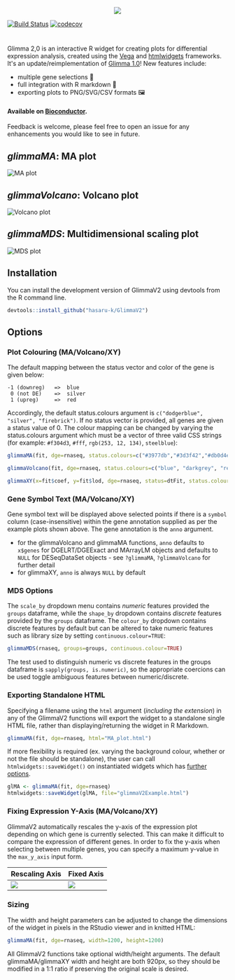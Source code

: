<p align="center">
  <img src="https://github.com/hasaru-k/GlimmaV2-docs/blob/master/documentation/glimma_des1.png">
</p>

[![Build Status](https://travis-ci.org/hasaru-k/GlimmaV2.svg?branch=master)](https://travis-ci.org/hasaru-k/GlimmaV2)
[![codecov](https://codecov.io/gh/hasaru-k/GlimmaV2/branch/master/graph/badge.svg)](https://codecov.io/gh/hasaru-k/GlimmaV2)
# 
Glimma 2,0 is an interactive R widget for creating plots for differential expression analysis, created using the [Vega](https://vega.github.io/vega/) and [htmlwidgets](https://www.htmlwidgets.org/) frameworks. It's an update/reimplementation of [Glimma 1.0](https://github.com/Shians/Glimma)! New features include:
- multiple gene selections 🧬
- full integration with R markdown 📓
- exporting plots to PNG/SVG/CSV formats 🖼

#### Available on [Bioconductor](https://bioconductor.org/packages/release/bioc/html/Glimma.html).

Feedback is welcome, please feel free to open an issue for any enhancements you would like to see in future.
## *glimmaMA*: MA plot
![MA plot](https://github.com/hasaru-k/GlimmaV2-docs/blob/master/documentation/maplot.gif "MA Plot")
## *glimmaVolcano*: Volcano plot
![Volcano plot](https://github.com/hasaru-k/GlimmaV2-docs/blob/master/documentation/volcano_plot.gif "Volcano Plot")
## *glimmaMDS*: Multidimensional scaling plot
![MDS plot](https://github.com/hasaru-k/GlimmaV2-docs/blob/master/documentation/MDS_numeric.gif "MDS Plot")
## Installation
You can install the development version of GlimmaV2 using devtools from the R command line.
```R
devtools::install_github("hasaru-k/GlimmaV2")
```
## Options
### Plot Colouring (MA/Volcano/XY)
The default mapping between the status vector and color of the gene is given below:
```
-1 (downreg)   =>  blue
 0 (not DE)    =>  silver
 1 (upreg)     =>  red
```
Accordingly, the default status.colours argument is ```c("dodgerblue", "silver", "firebrick")```. If no status vector is provided, all genes are given a status value of 0. The colour mapping can be changed by varying the status.colours argument which must be a vector of three valid CSS strings (for example: ```#f304d3```, ```#fff```, ```rgb(253, 12, 134)```, ```steelblue```):
```R
glimmaMA(fit, dge=rnaseq, status.colours=c("#3977db","#3d3f42","#db0d4e"))
```
```R
glimmaVolcano(fit, dge=rnaseq, status.colours=c("blue", "darkgrey", "red"))
```
```R
glimmaXY(x=fit$coef, y=fit$lod, dge=rnaseq, status=dtFit, status.colours=c("cyan", "grey", "hotpink"))
```
### Gene Symbol Text (MA/Volcano/XY)
Gene symbol text will be displayed above selected points if there is a ```symbol``` column (case-insensitive) within the gene annotation supplied as per the example plots shown above. The gene annotation is the ```anno``` argument. 

- for the glimmaVolcano and glimmaMA functions, ```anno``` defaults to ```x$genes``` for DGELRT/DGEExact and MArrayLM objects and defaults to ```NULL``` for DESeqDataSet objects - see ```?glimmaMA```, ```?glimmaVolcano``` for further detail
- for glimmaXY, ```anno``` is always ```NULL``` by default


### MDS Options
The ```scale_by``` dropdown menu contains *numeric* features provided the ```groups``` dataframe, while the ```shape_by``` dropdown contains *discrete* features provided by the ```groups``` dataframe. The ```colour_by``` dropdown contains discrete features by default but can be altered to take numeric features such as library size by setting ```continuous.colour=TRUE```:
```R
glimmaMDS(rnaseq, groups=groups, continuous.colour=TRUE)
```
The test used to distinguish numeric vs discrete features in the groups dataframe is ```sapply(groups, is.numeric)```, so the appropriate coercions can be used toggle ambiguous features between numeric/discrete.

### Exporting Standalone HTML

Specifying a filename using the ```html``` argument (*including the extension*) in any of the GlimmaV2 functions will export the widget to a standalone single HTML file, rather than displaying/returning the widget in R Markdown.

```R
glimmaMA(fit, dge=rnaseq, html="MA_plot.html")
```
If more flexibility is required (ex. varying the background colour, whether or not the file should be standalone), the user can call ```htmlwidgets::saveWidget()``` on instantiated widgets which has [further options](https://rdrr.io/cran/htmlwidgets/man/saveWidget.html).
```R
glMA <- glimmaMA(fit, dge=rnaseq)
htmlwidgets::saveWidget(glMA, file="glimmaV2Example.html")
```

### Fixing Expression Y-Axis (MA/Volcano/XY)

GlimmaV2 automatically rescales the y-axis of the expression plot depending on which gene is currently selected. This can make it difficult to compare the expression of different genes. In order to fix the y-axis when selecting between multiple genes, you can specify a maximum y-value in the ```max_y_axis``` input form.

| Rescaling Axis  | Fixed Axis |
| ------------- | ------------- |
| ![](https://github.com/hasaru-k/GlimmaV2-docs/blob/master/documentation/unfixed_axis.gif "")  | ![](https://github.com/hasaru-k/GlimmaV2-docs/blob/master/documentation/fix_axis.gif "")  |

### Sizing
The width and height parameters can be adjusted to change the dimensions of the widget in pixels in the RStudio viewer and in knitted HTML:
```R
glimmaMA(fit, dge=rnaseq, width=1200, height=1200)
```
All GlimmaV2 functions take optional width/height arguments. The default glimmaMA/glimmaXY width and height are both 920px, so they should be modified in a 1:1 ratio if preserving the original scale is desired.
